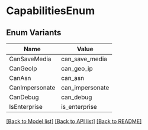 # CapabilitiesEnum

## Enum Variants

| Name | Value |
|---- | -----|
| CanSaveMedia | can_save_media |
| CanGeoIp | can_geo_ip |
| CanAsn | can_asn |
| CanImpersonate | can_impersonate |
| CanDebug | can_debug |
| IsEnterprise | is_enterprise |


[[Back to Model list]](../README.md#documentation-for-models) [[Back to API list]](../README.md#documentation-for-api-endpoints) [[Back to README]](../README.md)


